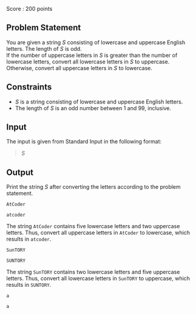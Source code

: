 Score : $200$ points

## Problem Statement

You are given a string $S$ consisting of lowercase and uppercase English letters. The length of $S$ is odd.<br>
If the number of uppercase letters in $S$ is greater than the number of lowercase letters, convert all lowercase letters in $S$ to uppercase.<br>
Otherwise, convert all uppercase letters in $S$ to lowercase.

## Constraints

- $S$ is a string consisting of lowercase and uppercase English letters.
- The length of $S$ is an odd number between $1$ and $99$, inclusive.

## Input

The input is given from Standard Input in the following format:

> $S$

## Output

Print the string $S$ after converting the letters according to the problem statement.

```input1
AtCoder
```

```output1
atcoder
```

The string `AtCoder` contains five lowercase letters and two uppercase letters. Thus, convert all uppercase letters in `AtCoder` to lowercase, which results in `atcoder`.

```input2
SunTORY
```

```output2
SUNTORY
```

The string `SunTORY` contains two lowercase letters and five uppercase letters. Thus, convert all lowercase letters in `SunTORY` to uppercase, which results in `SUNTORY`.

```input3
a
```

```output3
a
```